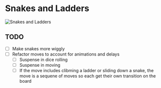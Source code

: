 # Snakes and Ladders

<img src="https://github.com/farskid/maropelleh/public/poster.png" alt="Snakes and Ladders" />

## TODO

- [ ] Make snakes more wiggly
- [ ] Refactor moves to account for animations and delays
  - [ ] Suspense in dice rolling
  - [ ] Suspense in moving
  - [ ] If the move includes clibming a ladder or sliding down a snake, the move is a sequene of moves so each get their own transition on the board 